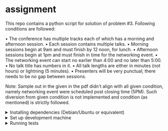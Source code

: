 # assignment

This repo contains a python script for solution of problem #3.
Following conditions are followed:

• The conference has multiple tracks each of which has a morning and afternoon
session.
• Each session contains multiple talks.
• Morning sessions begin at 9am and must finish by 12 noon, for lunch.
• Afternoon sessions begin at 1pm and must finish in time for the networking
event.
• The networking event can start no earlier than 4:00 and no later than 5:00.
• No talk title has numbers in it.
• All talk lengths are either in minutes (not hours) or lightning (5 minutes).
• Presenters will be very punctual; there needs to be no gap between sessions.

Note: Sample out in the given in the pdf didn't align with all given condition, namely
networking event were scheduled post closing time (5PM). Such diversion from given condition is not 
implemented and condition (as mentioned) is strictly followed.

<details><summary>Installing dependencies (Debian/Ubuntu or equivalent)</summary>
<p>

1. Download and install python3 from https://www.python.org/downloads/ .
2. Create a virtual environment.

```
python3 -m venv venv
```
Note: You may need to install `python3-venv` in some distros


3. Activate virtual environment.

```
source venv/bin/activate
````

4. Install Python dependencies.

```
pip install -r requirement.txt
```
</p>
</details>

<details><summary>Set up development machine</summary>
<p>
1. Install dependencies as given above.
2.
</p>
</details>


<details><summary>Running tests</summary>
<p>

1. Ensure that you are in virtual environment
2. Run all tests
```
pytest
```
3. Get coverage report
```
pytest --cov=conference-planner
```
</p>
</details>